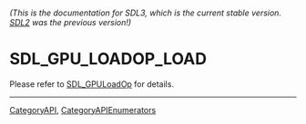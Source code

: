 ###### (This is the documentation for SDL3, which is the current stable version. [SDL2](https://wiki.libsdl.org/SDL2/) was the previous version!)
# SDL_GPU_LOADOP_LOAD

Please refer to [SDL_GPULoadOp](SDL_GPULoadOp) for details.

----
[CategoryAPI](CategoryAPI), [CategoryAPIEnumerators](CategoryAPIEnumerators)


